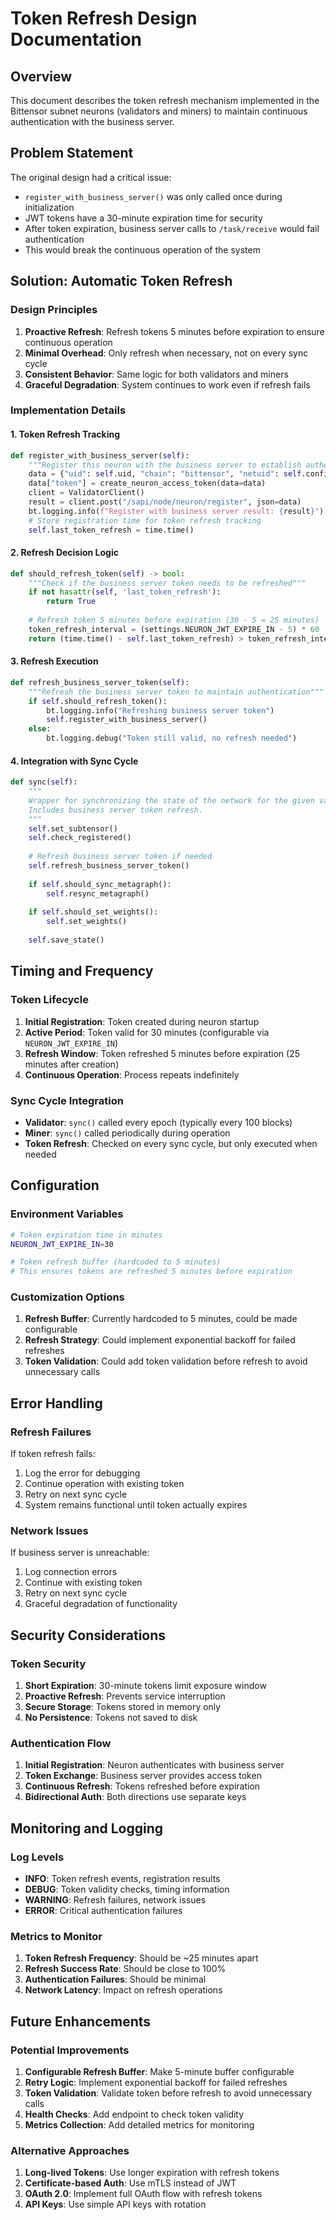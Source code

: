 # Token Refresh Design Documentation

## Overview

This document describes the token refresh mechanism implemented in the Bittensor subnet neurons (validators and miners) to maintain continuous authentication with the business server.

## Problem Statement

The original design had a critical issue:
- `register_with_business_server()` was only called once during initialization
- JWT tokens have a 30-minute expiration time for security
- After token expiration, business server calls to `/task/receive` would fail authentication
- This would break the continuous operation of the system

## Solution: Automatic Token Refresh

### Design Principles

1. **Proactive Refresh**: Refresh tokens 5 minutes before expiration to ensure continuous operation
2. **Minimal Overhead**: Only refresh when necessary, not on every sync cycle
3. **Consistent Behavior**: Same logic for both validators and miners
4. **Graceful Degradation**: System continues to work even if refresh fails

### Implementation Details

#### 1. Token Refresh Tracking

```python
def register_with_business_server(self):
    """Register this neuron with the business server to establish authentication"""
    data = {"uid": self.uid, "chain": "bittensor", "netuid": self.config.netuid, "type": "miner", "account": self.wallet.hotkey.ss58_address}
    data["token"] = create_neuron_access_token(data=data)
    client = ValidatorClient()
    result = client.post("/sapi/node/neuron/register", json=data)
    bt.logging.info(f"Register with business server result: {result}")
    # Store registration time for token refresh tracking
    self.last_token_refresh = time.time()
```

#### 2. Refresh Decision Logic

```python
def should_refresh_token(self) -> bool:
    """Check if the business server token needs to be refreshed"""
    if not hasattr(self, 'last_token_refresh'):
        return True
    
    # Refresh token 5 minutes before expiration (30 - 5 = 25 minutes)
    token_refresh_interval = (settings.NEURON_JWT_EXPIRE_IN - 5) * 60  # Convert to seconds
    return (time.time() - self.last_token_refresh) > token_refresh_interval
```

#### 3. Refresh Execution

```python
def refresh_business_server_token(self):
    """Refresh the business server token to maintain authentication"""
    if self.should_refresh_token():
        bt.logging.info("Refreshing business server token")
        self.register_with_business_server()
    else:
        bt.logging.debug("Token still valid, no refresh needed")
```

#### 4. Integration with Sync Cycle

```python
def sync(self):
    """
    Wrapper for synchronizing the state of the network for the given validator.
    Includes business server token refresh.
    """
    self.set_subtensor()
    self.check_registered()
    
    # Refresh business server token if needed
    self.refresh_business_server_token()
    
    if self.should_sync_metagraph():
        self.resync_metagraph()
    
    if self.should_set_weights():
        self.set_weights()
    
    self.save_state()
```

## Timing and Frequency

### Token Lifecycle

1. **Initial Registration**: Token created during neuron startup
2. **Active Period**: Token valid for 30 minutes (configurable via `NEURON_JWT_EXPIRE_IN`)
3. **Refresh Window**: Token refreshed 5 minutes before expiration (25 minutes after creation)
4. **Continuous Operation**: Process repeats indefinitely

### Sync Cycle Integration

- **Validator**: `sync()` called every epoch (typically every 100 blocks)
- **Miner**: `sync()` called periodically during operation
- **Token Refresh**: Checked on every sync cycle, but only executed when needed

## Configuration

### Environment Variables

```bash
# Token expiration time in minutes
NEURON_JWT_EXPIRE_IN=30

# Token refresh buffer (hardcoded to 5 minutes)
# This ensures tokens are refreshed 5 minutes before expiration
```

### Customization Options

1. **Refresh Buffer**: Currently hardcoded to 5 minutes, could be made configurable
2. **Refresh Strategy**: Could implement exponential backoff for failed refreshes
3. **Token Validation**: Could add token validation before refresh to avoid unnecessary calls

## Error Handling

### Refresh Failures

If token refresh fails:
1. Log the error for debugging
2. Continue operation with existing token
3. Retry on next sync cycle
4. System remains functional until token actually expires

### Network Issues

If business server is unreachable:
1. Log connection errors
2. Continue with existing token
3. Retry on next sync cycle
4. Graceful degradation of functionality

## Security Considerations

### Token Security

1. **Short Expiration**: 30-minute tokens limit exposure window
2. **Proactive Refresh**: Prevents service interruption
3. **Secure Storage**: Tokens stored in memory only
4. **No Persistence**: Tokens not saved to disk

### Authentication Flow

1. **Initial Registration**: Neuron authenticates with business server
2. **Token Exchange**: Business server provides access token
3. **Continuous Refresh**: Tokens refreshed before expiration
4. **Bidirectional Auth**: Both directions use separate keys

## Monitoring and Logging

### Log Levels

- **INFO**: Token refresh events, registration results
- **DEBUG**: Token validity checks, timing information
- **WARNING**: Refresh failures, network issues
- **ERROR**: Critical authentication failures

### Metrics to Monitor

1. **Token Refresh Frequency**: Should be ~25 minutes apart
2. **Refresh Success Rate**: Should be close to 100%
3. **Authentication Failures**: Should be minimal
4. **Network Latency**: Impact on refresh operations

## Future Enhancements

### Potential Improvements

1. **Configurable Refresh Buffer**: Make 5-minute buffer configurable
2. **Retry Logic**: Implement exponential backoff for failed refreshes
3. **Token Validation**: Validate token before refresh to avoid unnecessary calls
4. **Health Checks**: Add endpoint to check token validity
5. **Metrics Collection**: Add detailed metrics for monitoring

### Alternative Approaches

1. **Long-lived Tokens**: Use longer expiration with refresh tokens
2. **Certificate-based Auth**: Use mTLS instead of JWT
3. **OAuth 2.0**: Implement full OAuth flow with refresh tokens
4. **API Keys**: Use simple API keys with rotation 